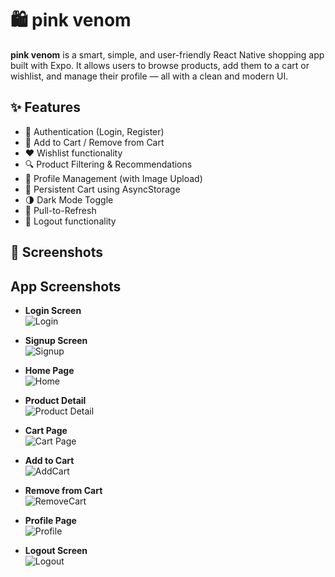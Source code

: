 # 🛍️ pink venom

**pink venom** is a smart, simple, and user-friendly React Native shopping app built with Expo. It allows users to browse products, add them to a cart or wishlist, and manage their profile — all with a clean and modern UI.

## ✨ Features
- 🔐 Authentication (Login, Register)
- 🛒 Add to Cart / Remove from Cart
- ❤️ Wishlist functionality
- 🔍 Product Filtering & Recommendations
- 👤 Profile Management (with Image Upload)
- 💾 Persistent Cart using AsyncStorage
- 🌗 Dark Mode Toggle
- 🔄 Pull-to-Refresh
- 🚪 Logout functionality

## 📱 Screenshots
## App Screenshots

- **Login Screen**  
  ![Login](https://raw.githubusercontent.com/Punyashree-02/BuddyBazaar/refs/heads/main/assets/LOGINPAGE.jpg)

- **Signup Screen**  
  ![Signup](https://github.com/Punyashree-02/BuddyBazaar/blob/main/assets/SIGNUPPAGE.jpg)

- **Home Page**  
  ![Home](https://github.com/Punyashree-02/BuddyBazaar/blob/main/assets/HOMEPAGE.jpg)

- **Product Detail**  
  ![Product Detail](https://github.com/Punyashree-02/BuddyBazaar/blob/main/assets/PRODUCTDETAIL.jpg)

- **Cart Page**  
  ![Cart Page](https://github.com/Punyashree-02/BuddyBazaar/blob/main/assets/CARTPAGE.jpg)

- **Add to Cart**  
  ![AddCart](https://github.com/Punyashree-02/BuddyBazaar/blob/main/assets/ADDTOCART.jpg)

- **Remove from Cart**  
  ![RemoveCart](https://github.com/Punyashree-02/BuddyBazaar/blob/main/assets/REMOVECART.jpg)

- **Profile Page**  
  ![Profile](https://github.com/Punyashree-02/BuddyBazaar/blob/main/assets/PROFILEWHITE.jpg)

- **Logout Screen**  
  ![Logout](https://github.com/Punyashree-02/BuddyBazaar/blob/main/assets/LOGOUT.jpg)



